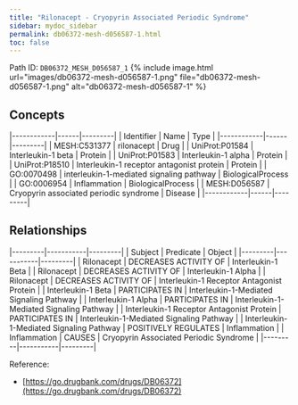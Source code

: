 ```yaml
---
title: "Rilonacept - Cryopyrin Associated Periodic Syndrome"
sidebar: mydoc_sidebar
permalink: db06372-mesh-d056587-1.html
toc: false 
---
```



Path ID: `DB06372_MESH_D056587_1`
{% include image.html url="images/db06372-mesh-d056587-1.png" file="db06372-mesh-d056587-1.png" alt="db06372-mesh-d056587-1" %}

## Concepts

|------------|------|---------|
| Identifier | Name | Type    |
|------------|------|---------|
| MESH:C531377 | rilonacept | Drug |
| UniProt:P01584 | Interleukin-1 beta | Protein |
| UniProt:P01583 | Interleukin-1 alpha | Protein |
| UniProt:P18510 | Interleukin-1 receptor antagonist protein | Protein |
| GO:0070498 | interleukin-1-mediated signaling pathway | BiologicalProcess |
| GO:0006954 | Inflammation | BiologicalProcess |
| MESH:D056587 | Cryopyrin associated periodic syndrome | Disease |
|------------|------|---------|

## Relationships

|---------|-----------|---------|
| Subject | Predicate | Object  |
|---------|-----------|---------|
| Rilonacept | DECREASES ACTIVITY OF | Interleukin-1 Beta |
| Rilonacept | DECREASES ACTIVITY OF | Interleukin-1 Alpha |
| Rilonacept | DECREASES ACTIVITY OF | Interleukin-1 Receptor Antagonist Protein |
| Interleukin-1 Beta | PARTICIPATES IN | Interleukin-1-Mediated Signaling Pathway |
| Interleukin-1 Alpha | PARTICIPATES IN | Interleukin-1-Mediated Signaling Pathway |
| Interleukin-1 Receptor Antagonist Protein | PARTICIPATES IN | Interleukin-1-Mediated Signaling Pathway |
| Interleukin-1-Mediated Signaling Pathway | POSITIVELY REGULATES | Inflammation |
| Inflammation | CAUSES | Cryopyrin Associated Periodic Syndrome |
|---------|-----------|---------|

Reference: 
  - [https://go.drugbank.com/drugs/DB06372](https://go.drugbank.com/drugs/DB06372)
